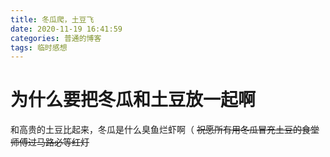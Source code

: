 ```yaml
---
title: 冬瓜爬，土豆飞
date: 2020-11-19 16:41:59
categories: 普通的博客
tags: 临时感想
---
```

# 为什么要把冬瓜和土豆放一起啊

和高贵的土豆比起来，冬瓜是什么臭鱼烂虾啊（
~~祝愿所有用冬瓜冒充土豆的食堂师傅过马路必等红灯~~